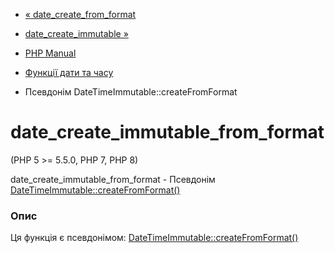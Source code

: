 - [« date_create_from_format](function.date-create-from-format.md)
- [date_create_immutable »](function.date-create-immutable.md)

- [PHP Manual](index.md)
- [Функції дати та часу](ref.datetime.md)
- Псевдонім DateTimeImmutable::createFromFormat

# date_create_immutable_from_format

(PHP 5 \>= 5.5.0, PHP 7, PHP 8)

date_create_immutable_from_format - Псевдонім
[DateTimeImmutable::createFromFormat()](datetimeimmutable.createfromformat.md)

### Опис

Ця функція є псевдонімом:
[DateTimeImmutable::createFromFormat()](datetimeimmutable.createfromformat.md)
